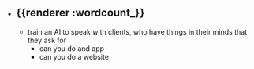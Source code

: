 - {{renderer :wordcount_}}
	-
	- train an AI to speak with clients, who have things in their minds that they ask for
		- can you do and app
		- can you do a website